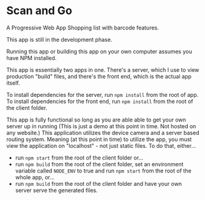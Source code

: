 # Scan and Go
A Progressive Web App Shopping list with barcode features.

This app is still in the development phase.

Running this app or building this app on your own computer assumes you have NPM installed.

This app is essentially two apps in one. There's a server, which I use to view production "build" files, and there's the front end, 
which is the actual app itself.

To install dependencies for the server, run `npm install` from the root of app.
To install dependencies for the front end, run `npm install` from the root of the client folder.

This app is fully functional so long as you are able able to get your own server up in running (This is just a demo at this point in time. Not hosted on any website.)
This application utilizes the device camera and a server based routing system. Meaning (at this point in time) to utilize the app, you must view the
application on "localhost" - not just static files. To do that, either... 
* run `npm start` from the root of the client folder or...
* run `npm build` from the root of the client folder, set an environment variable called `NODE_ENV` to true and run `npm start` from the root of the whole app, or...
* run `npm build` from the root of the client folder and have your own server serve the generated files.